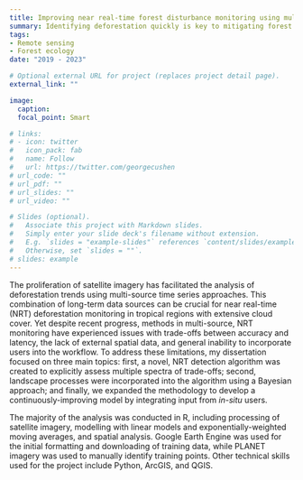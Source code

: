 ```yaml
---
title: Improving near real-time forest disturbance monitoring using multi-source satellite data
summary: Identifying deforestation quickly is key to mitigating forest loss around the world. We believe leveraging the availability of near-instantaneous satellite data can both help effectively monitor without being computationally intensive and be accessible to relevant stakeholders.
tags:
- Remote sensing
- Forest ecology
date: "2019 - 2023"

# Optional external URL for project (replaces project detail page).
external_link: ""

image:
  caption: 
  focal_point: Smart

# links:
# - icon: twitter
#   icon_pack: fab
#   name: Follow
#   url: https://twitter.com/georgecushen
# url_code: ""
# url_pdf: ""
# url_slides: ""
# url_video: ""

# Slides (optional).
#   Associate this project with Markdown slides.
#   Simply enter your slide deck's filename without extension.
#   E.g. `slides = "example-slides"` references `content/slides/example-slides.md`.
#   Otherwise, set `slides = ""`.
# slides: example
---
```


The proliferation of satellite imagery has facilitated the analysis of deforestation trends using multi-source time series approaches. This combination of long-term data sources can be crucial for near real-time (NRT) deforestation monitoring in tropical regions with extensive cloud cover. Yet despite recent progress, methods in multi-source, NRT monitoring have experienced issues with trade-offs between accuracy and latency, the lack of external spatial data, and general inability to incorporate users into the workflow. To address these limitations, my dissertation focused on three main topics: first, a novel, NRT detection algorithm was created to explicitly assess multiple spectra of trade-offs; second, landscape processes were incorporated into the algorithm using a Bayesian approach; and finally, we expanded the methodology to develop a continuously-improving model by integrating input from *in-situ* users.
    
The majority of the analysis was conducted in R, including processing of satellite imagery, modelling with linear models and exponentially-weighted moving averages, and spatial analysis. Google Earth Engine was used for the initial formatting and downloading of training data, while PLANET imagery was used to manually identify training points. Other technical skills used for the project include Python, ArcGIS, and QGIS.
